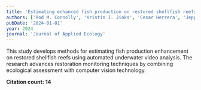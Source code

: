 ```yaml
---
title: 'Estimating enhanced fish production on restored shellfish reefs using automated data collection from underwater videos'
authors: ['Rod M. Connolly', 'Kristin I. Jinks', 'Cesar Herrera', 'Jeppe Rasmussen', 'Christopher A. Buelow', 'Michael Sievers']
pubDate: '2024-01-01'
year: 2024
journal: 'Journal of Applied Ecology'
---
```


This study develops methods for estimating fish production enhancement on restored shellfish reefs using automated underwater video analysis. The research advances restoration monitoring techniques by combining ecological assessment with computer vision technology.

**Citation count: 14**